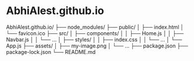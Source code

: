 # AbhiAlest.github.io

<p>
AbhiAlest.github.io/
├── node_modules/
├── public/
│   ├── index.html
│   └── favicon.ico
├── src/
│   ├── components/
│   │   ├── Home.js
│   │   ├── Navbar.js
│   │   └── ...
│   ├── styles/
│   │   ├── index.css
│   │   └── ...
│   └── App.js
├── assets/
│   ├── my-image.png
│   └── ...
├── package.json
├── package-lock.json
└── README.md
</p>
